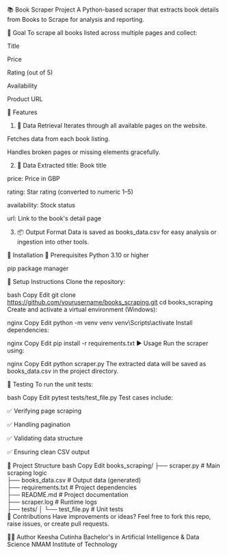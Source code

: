 📚 Book Scraper Project
A Python-based scraper that extracts book details from Books to Scrape for analysis and reporting.

🎯 Goal
To scrape all books listed across multiple pages and collect:

Title

Price

Rating (out of 5)

Availability

Product URL

🚀 Features
1. 📡 Data Retrieval
Iterates through all available pages on the website.

Fetches data from each book listing.

Handles broken pages or missing elements gracefully.

2. 🧾 Data Extracted
title: Book title

price: Price in GBP

rating: Star rating (converted to numeric 1–5)

availability: Stock status

url: Link to the book's detail page

3. 📦 Output Format
Data is saved as books_data.csv for easy analysis or ingestion into other tools.

🧰 Installation
📌 Prerequisites
Python 3.10 or higher

pip package manager

🧪 Setup Instructions
Clone the repository:

bash
Copy
Edit
git clone https://github.com/yourusername/books_scraping.git
cd books_scraping
Create and activate a virtual environment (Windows):

nginx
Copy
Edit
python -m venv venv
venv\Scripts\activate
Install dependencies:

nginx
Copy
Edit
pip install -r requirements.txt
▶️ Usage
Run the scraper using:

nginx
Copy
Edit
python scraper.py
The extracted data will be saved as books_data.csv in the project directory.

🧪 Testing
To run the unit tests:

bash
Copy
Edit
pytest tests/test_file.py
Test cases include:

✅ Verifying page scraping

✅ Handling pagination

✅ Validating data structure

✅ Ensuring clean CSV output

📂 Project Structure
bash
Copy
Edit
books_scraping/
├── scraper.py            # Main scraping logic  
├── books_data.csv        # Output data (generated)  
├── requirements.txt      # Project dependencies  
├── README.md             # Project documentation  
├── scraper.log           # Runtime logs  
├── tests/
│   └── test_file.py      # Unit tests  
🤝 Contributions
Have improvements or ideas?
Feel free to fork this repo, raise issues, or create pull requests.

👩‍💻 Author
Keesha Cutinha
Bachelor's in Artificial Intelligence & Data Science
NMAM Institute of Technology

